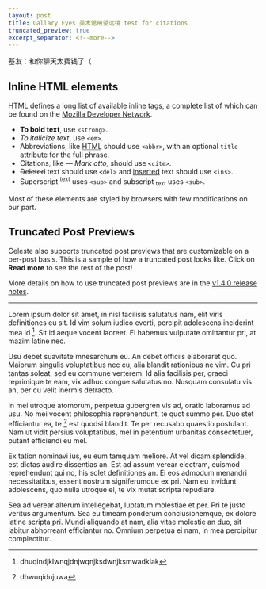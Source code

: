 ```yaml
---
layout: post
title: Gallary Eyes 美术馆用望远镜 test for citations
truncated_preview: true
excerpt_separator: <!--more-->
---
```


<div class="message">
  基友：和你聊天太费钱了（
</div>

## Inline HTML elements

HTML defines a long list of available inline tags, a complete list of which can be found on the [Mozilla Developer Network](https://developer.mozilla.org/en-US/docs/Web/HTML/Element).

-   **To bold text**, use `<strong>`.
-   _To italicize text_, use `<em>`.
-   Abbreviations, like <abbr title="HyperText Markup Langage">HTML</abbr> should use `<abbr>`, with an optional `title` attribute for the full phrase.
-   Citations, like <cite>— Mark otto</cite>, should use `<cite>`.
-   <del>Deleted</del> text should use `<del>` and <ins>inserted</ins> text should use `<ins>`.
-   Superscript <sup>text</sup> uses `<sup>` and subscript <sub>text</sub> uses `<sub>`.

Most of these elements are styled by browsers with few modifications on our part.

## Truncated Post Previews

Celeste also supports truncated post previews that are customizable on a per-post basis. This is a sample of how a truncated post looks like. Click on **Read more** to see the rest of the post!

<!--more-->

More details on how to use truncated post previews are in the [v1.4.0 release notes](https://github.com/nicoelayda/celeste/releases/tag/v1.4.0).

* * *

Lorem ipsum dolor sit amet, in nisl facilisis salutatus nam, elit viris definitiones eu sit. Id vim solum iudico everti, percipit adolescens inciderint mea id [^@dai32]. Sit id aeque vocent laoreet. Ei habemus vulputate omittantur pri, at mazim latine nec.

[^@dai32]: dhuqindjklwnqjdnjwqnjksdwnjksmwadklak

Usu debet suavitate mnesarchum eu. An debet officiis elaboraret quo. Maiorum singulis voluptatibus nec cu, alia blandit rationibus ne vim. Cu pri tantas soleat, sed eu commune verterem. Id alia facilisis per, graeci reprimique te eam, vix adhuc congue salutatus no. Nusquam consulatu vis an, per cu velit inermis detracto.

In mei utroque atomorum, perpetua gubergren vis ad, oratio laboramus ad usu. No mei vocent philosophia reprehendunt, te quot summo per. Duo stet efficiantur ea, te [^@cnjska] est quodsi blandit. Te per recusabo quaestio postulant. Nam ut vidit persius voluptatibus, mel in petentium urbanitas consectetuer, putant efficiendi eu mel.

[^@cnjska]: dhwuqidujuwa

Ex tation nominavi ius, eu eum tamquam meliore. At vel dicam splendide, est dictas audire dissentias an. Est ad assum verear electram, euismod reprehendunt qui no, his solet definitiones an. Ei eos admodum menandri necessitatibus, essent nostrum signiferumque ex pri. Nam eu invidunt adolescens, quo nulla utroque ei, te vix mutat scripta repudiare.

Sea ad verear alterum intellegebat, luptatum molestiae et per. Pri te justo veritus argumentum. Sea eu timeam ponderum conclusionemque, ex dolore latine scripta pri. Mundi aliquando at nam, alia vitae molestie an duo, sit labitur abhorreant efficiantur no. Omnium perpetua ei nam, in mea percipitur complectitur.
